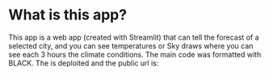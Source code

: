 # What is this app?
This app is a web app (created with Streamlit) that can tell the forecast of a selected city, and you can see temperatures or Sky draws where you can see each 3 hours the climate conditions.
The main code was formatted with BLACK.
The is deploited and the public url is: 
